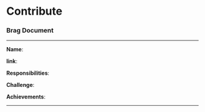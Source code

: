 # Contribute
### Brag Document
---
**Name**: 

**link**:

**Responsibilities**: 

**Challenge**: 

**Achievements**: 

---